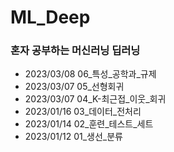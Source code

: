 # ML_Deep
### 혼자 공부하는 머신러닝 딥러닝
- 2023/03/08 06_특성_공학과_규제
- 2023/03/07 05_선형회귀
- 2023/03/07 04_K-최근접_이웃_회귀
- 2023/01/16 03_데이터_전처리
- 2023/01/14 02_훈련_테스트_세트
- 2023/01/12 01_생선_분류
